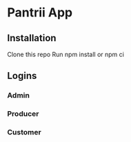 # Pantrii App

## Installation

 Clone this repo
 Run npm install or npm ci

## Logins
### Admin
### Producer
### Customer